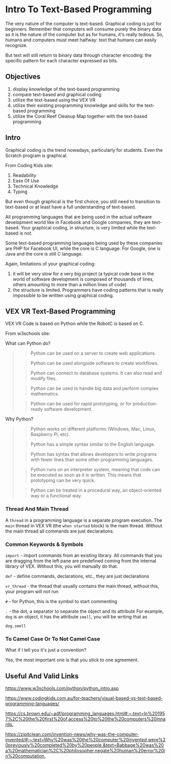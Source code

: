 # Intro To Text-Based Programming
The very nature of the computer is text-based.
Graphical coding is just for beginners.
Remember that computers will consume purely
the binary data as it is the nature of the 
computer but as for humans, it's really
tedious. So, humans and computers must meet
halfway: text that humans can easily recognize.

But text will still return to binary data
through character encoding: the specific
pattern for each character expressed as bits.

## Objectives
1. display knowledge of the text-based
programming
2. compare text-based and graphical coding
3. utilize the text-based using the VEX VR
4. utilize their existing programming knowledge
and skills for the text-based programming
5. utilize the Coral Reef Cleanup Map together
with the text-based programming

## Intro
Graphical coding is the trend nowadays, particularly
for students. Even the Scratch program is graphical.

From Coding Kids site:

1. Readability
2. Ease Of Use
3. Technical Knowledge
4. Typing

But even though graphical is the first choice,
you still need to transition to text-based
or at least have a full understanding of
text-based.

All programming languages that are being
used in the actual software development
world like in Facebook and Google companies,
they are text-based. Your graphical coding,
in structure, is very limited while
the text-based is not.

Some text-based programming languages being
used by these companies are PHP for Facebook UI,
while the core is C language. For Google, 
one is Java and the core is still C language.

Again, limitations of your graphical coding:
1. it will be very slow for a very big project
(a typical code base in the world of software
development is composed of thousands of lines,
others amounting to more than a million lines
of code)
2. the structure is limited. Programmers have
coding patterns that is really impossible to
be written using graphical coding.

## VEX VR Text-Based Programming
VEX VR Code is based on Python while
the RobotC is based on C.

From w3schools site:

What can Python do?
> > Python can be used on a server to create 
web applications.
>
> > Python can be used alongside software 
to create workflows.
>
> > Python can connect to database systems.
It can also read and modify files.
>
> > Python can be used to handle big data
and perform complex mathematics.
>
> > Python can be used for rapid 
prototyping, or for production-ready software development.

Why Python?
> > Python works on different platforms 
(Windows, Mac, Linux, Raspberry Pi, etc).
>
> > Python has a simple syntax similar 
to the English language.
>
> > Python has syntax that allows developers 
to write programs with fewer lines than some other programming languages.
>
> > Python runs on an interpreter system, meaning 
that code can be executed as soon as it is written. This means that prototyping can be very quick.
>
> > Python can be treated in a 
procedural way, an object-oriented way or a functional way.

### Thread And Main Thread
A `thread` in a programming language is a 
separate program execution. The `main` thread
in VEX VR (the `when started` block) is 
the main thread. Without the main thread
all commands are just declarations.
### Common Keywords & Symbols
`import` - import commands from an existing
library. All commands that you are dragging
from the left pane are predefined coming
from the internal library of VEX. Without
this, you will manually do that.

`def` - define commands, declarations, etc.,
they are just declarations

`vr_thread` - the thread that usually contains
the main thread, without this, your program
will not run

`#` - for Python, this is the symbol to start
commenting

`.` - the dot, a separator to separate the
object and its attribute For example, `dog` is an 
object, it has the
attribute `smell`, you will be writing that as

`dog.smell`

### To Camel Case Or To Not Camel Case
What if I tell you it's just a convention?

Yes, the most important one is that you stick
to one agreement.

## Useful And Valid Links

<https://www.w3schools.com/python/python_intro.asp>

<https://www.codingkids.com.au/for-teachers/visual-based-vs-text-based-programming-languages/>

<https://cs.brown.edu/~adf/programming_languages.html#:~:text=In%201957%2C%20the%20first%20of,access%20to%20the%20computers%20innards.>

<https://zipitclean.com/invention-news/why-was-the-computer-invented/#:~:text=Why%20was%20the%20computer%20invented,were%20previously%20completed%20by%20people.&text=Babbage%20was%20a%20mathematician%2C%20philosopher,negate%20human%20error%20in%20computation.>
